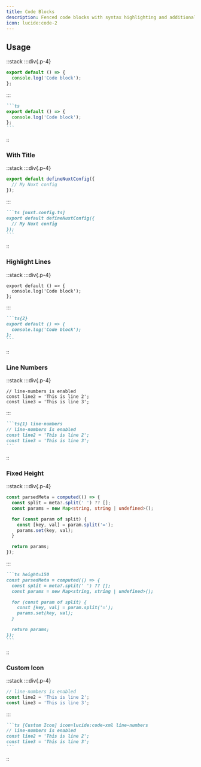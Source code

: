 ```yaml
---
title: Code Blocks
description: Fenced code blocks with syntax highlighting and additional features.
icon: lucide:code-2
---
```


## Usage

::stack
  :::div{.p-4}
  ```ts
  export default () => {
    console.log('Code block');
  };
  ```
  :::

````md
```ts
export default () => {
  console.log('Code block');
};
```
````
::

### With Title

::stack
  :::div{.p-4}
  ```ts [nuxt.config.ts]
  export default defineNuxtConfig({
    // My Nuxt config
  });
  ```
  :::

````md
```ts [nuxt.config.ts]
export default defineNuxtConfig({
  // My Nuxt config
});
```
````
::

### Highlight Lines

::stack
  :::div{.p-4}
  ```ts{2}
  export default () => {
    console.log('Code block');
  };
  ```
  :::

````md
```ts{2}
export default () => {
  console.log('Code block');
};
```
````
::

### Line Numbers

::stack
  :::div{.p-4}
  ```ts{1} line-numbers
  // line-numbers is enabled
  const line2 = 'This is line 2';
  const line3 = 'This is line 3';
  ```
  :::

````md
```ts{1} line-numbers
// line-numbers is enabled
const line2 = 'This is line 2';
const line3 = 'This is line 3';
```
````
::

### Fixed Height

::stack
  :::div{.p-4}
  ```ts height=150
  const parsedMeta = computed(() => {
    const split = meta?.split(' ') ?? [];
    const params = new Map<string, string | undefined>();
  
    for (const param of split) {
      const [key, val] = param.split('=');
      params.set(key, val);
    }
  
    return params;
  });
  ```
  :::

````md
```ts height=150
const parsedMeta = computed(() => {
  const split = meta?.split(' ') ?? [];
  const params = new Map<string, string | undefined>();

  for (const param of split) {
    const [key, val] = param.split('=');
    params.set(key, val);
  }

  return params;
});
```
````
::

### Custom Icon

::stack
  :::div{.p-4}
  ```ts [Custom Icon] icon=lucide:code-xml line-numbers
  // line-numbers is enabled
  const line2 = 'This is line 2';
  const line3 = 'This is line 3';
  ```
  :::

````md
```ts [Custom Icon] icon=lucide:code-xml line-numbers
// line-numbers is enabled
const line2 = 'This is line 2';
const line3 = 'This is line 3';
```
````
:: 
